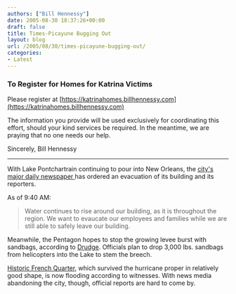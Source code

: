 ```yaml
---
authors: ["Bill Hennessy"]
date: 2005-08-30 18:37:26+00:00
draft: false
title: Times-Picayune Bugging Out
layout: blog
url: /2005/08/30/times-picayune-bugging-out/
categories:
- Latest
---
```


### To Register for Homes for Katrina Victims


Please register at [https://katrinahomes.billhennessy.com](https://katrinahomes.billhennessy.com)

The information you provide will be used exclusively for coordinating this effort, should your kind services be required.  In the meantime, we are praying that no one needs our help.

Sincerely,
Bill Hennessy


* * *



With Lake Pontchartrain continuing to pour into New Orleans, the [city's major daily newspaper ](https://www.nola.com/newslogs/breakingtp/index.ssf?/mtlogs/nola_Times-Picayune/archives/2005_08.html#075048)has ordered an evacuation of its building and its reporters.

As of 9:40 AM:



> Water continues to rise around our building, as it is throughout the region. We want to evaucate our employees and families while we are still able to safely leave our building.



Meanwhile, the Pentagon hopes to stop the growing levee burst with sandbags, according to [Drudge](https://www.drudgereport.com).  Officials plan to drop  3,000 lbs. sandbags from helicopters into the Lake to stem the breech.

[Historic French Quarter](https://www.nola.com/weblogs/nola/index.ssf?/mtlogs/nola_nolaview/archives/2005_08.html#075134), which survived the hurricane proper in relatively good shape, is now flooding according to witnesses.  With news media abandoning the city, though, official reports are hard to come by.




